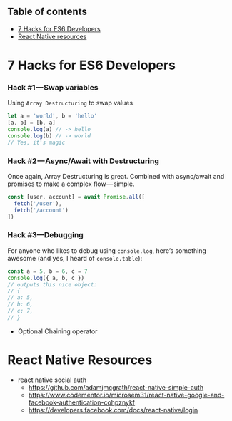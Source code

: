 ## Table of contents

- [7 Hacks for ES6 Developers]()
- [React Native resources](#react-native-resources)

# 7 Hacks for ES6 Developers

### Hack #1 — Swap variables
Using `Array Destructuring` to swap values

```js
let a = 'world', b = 'hello'
[a, b] = [b, a]
console.log(a) // -> hello
console.log(b) // -> world
// Yes, it's magic
```

### Hack #2 — Async/Await with Destructuring
Once again, Array Destructuring is great. Combined with async/await and promises to make a complex flow — simple.

```js
const [user, account] = await Promise.all([
  fetch('/user'),
  fetch('/account')
])
```

### Hack #3—Debugging
For anyone who likes to debug using `console.log`, here’s something
awesome (and yes, I heard of `console.table`):
```js
const a = 5, b = 6, c = 7
console.log({ a, b, c })
// outputs this nice object:
// {
// a: 5,
// b: 6,
// c: 7,
// }
```

- Optional Chaining operator


# React Native Resources

- react native social auth
  - https://github.com/adamjmcgrath/react-native-simple-auth
  - https://www.codementor.io/microsem31/react-native-google-and-facebook-authentication-cohpznykf
  - https://developers.facebook.com/docs/react-native/login
